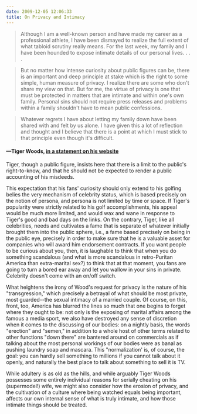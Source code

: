 ```yaml
---
date: 2009-12-05 12:06:33
title: On Privacy and Intimacy
---
```


> Although I am a well-known person and have made my career as a professional athlete, I have been dismayed to realize the full extent of what tabloid scrutiny really means. For the last week, my family and I have been hounded to expose intimate details of our personal lives. . . .

> But no matter how intense curiosity about public figures can be, there is an important and deep principle at stake which is the right to some simple, human measure of privacy. I realize there are some who don't share my view on that. But for me, the virtue of privacy is one that must be protected in matters that are intimate and within one's own family. Personal sins should not require press releases and problems within a family shouldn't have to mean public confessions.

> Whatever regrets I have about letting my family down have been shared with and felt by us alone. I have given this a lot of reflection and thought and I believe that there is a point at which I must stick to that principle even though it's difficult. 
#### —Tiger Woods, [in a statement on his website](http://www.cnn.com/2009/US/12/02/tiger.woods.statement/index.html)

Tiger, though a public figure, insists here that there is a limit to the public's right-to-know, and that he should not be expected to render a public accounting of his misdeeds.

This expectation that his fans' curiosity should only extend to his golfing belies the very mechanism of celebrity status, which is based precisely on the notion of persona, and persona is not limited by time or space. If Tiger's popularity were strictly related to his golf accomplishments, his appeal would be much more limited, and would wax and wane in response to Tiger's good and bad days on the links. On the contrary, Tiger, like all celebrities, needs and cultivates a fame that is separate of whatever initially brought them into the public sphere, i.e., a fame based precisely on being in the public eye, precisely in order to make sure that he is a valuable asset for companies who will award him endorsement contracts. If you want people to be curious about you, then, it is laughable to think that when you do something scandalous (and what is more scandalous in retro-Puritan America than extra-marital sex?) to think that at that moment, you fans are going to turn a bored ear away and let you wallow in your sins in private. Celebrity doesn't come with an on/off switch.

What heightens the irony of Wood's request for privacy is the nature of his "transgression," which precisely a betrayal of what should be most private, most guarded--the sexual intimacy of a married couple. Of course, on this, front, too, America has blurred the lines so much that one begins to forget where they ought to be: not only is the exposing of marital affairs among the famous a media sport, we also have destroyed any sense of discretion when it comes to the discussing of our bodies: on a nightly basis, the words "erection" and "semen," in addition to a whole host of other terms related to other functions "down there" are bantered around on commercials as if talking about the most personal workings of our bodies were as banal as pushing laundry soap and mascara. This "normalization' is, of course, the goal: you can hardly sell something to millions if you cannot talk about it openly, and naturally the best place to talk about something to sell it is TV.

While adultery is as old as the hills, and while arguably Tiger Woods possesses some entirely individual reasons for serially cheating on his (supermodel!) wife, we might also consider how the erosion of privacy, and the cultivation of a culture where being watched equals being important, affects our own internal sense of what is truly intimate, and how those intimate things should be treated.
